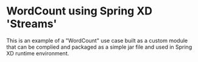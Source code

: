 WordCount using Spring XD 'Streams'
===================================

This is an example of a "WordCount" use case built as a custom module that can be complied and packaged as a simple jar file and used in Spring XD runtime environment.
